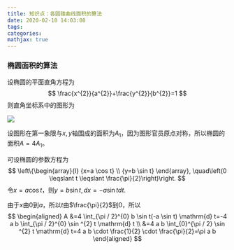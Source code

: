```yaml
---
title: 知识点：各圆锥曲线面积的算法
date: 2020-02-10 14:03:08
tags:
categories: 
mathjax: true
---
```


### 椭圆面积的算法

设椭圆的平面直角方程为
$$
\frac{x^{2}}{a^{2}}+\frac{y^{2}}{b^{2}}=1
$$
则直角坐标系中的图形为

![](https://raw.githubusercontent.com/a347807131/ms/master/images/20200210140635.png)

设图形在第一象限与$x,y$轴围成的面积为$A_1$，因为图形官员原点对称，所以椭圆的面积$A=4A_1$。

可设椭圆的参数方程为
$$
\left\{\begin{array}{l}
{x=a \cos t} \\
{y=b \sin t}
\end{array}, \quad\left(0 \leqslant t \leqslant \frac{\pi}{2}\right)\right.
$$
令$x=a\cos t$，则$y=b\sin t,dx=-a\sin t dt.$

由于$x$由0到$a$，所以$t$由$\frac{\pi}{2}$到$0$，所以
$$
\begin{aligned}
A &=4 \int_{\pi / 2}^{0} b \sin t(-a \sin t) \mathrm{d} t=-4 a b \int_{\pi / 2}^{0} \sin ^{2} t \mathrm{d} t \\
&=4 a b \int_{0}^{\pi / 2} \sin ^{2} t \mathrm{d} t=4 a b \cdot \frac{1}{2} \cdot \frac{\pi}{2}=\pi a b
\end{aligned}
$$

